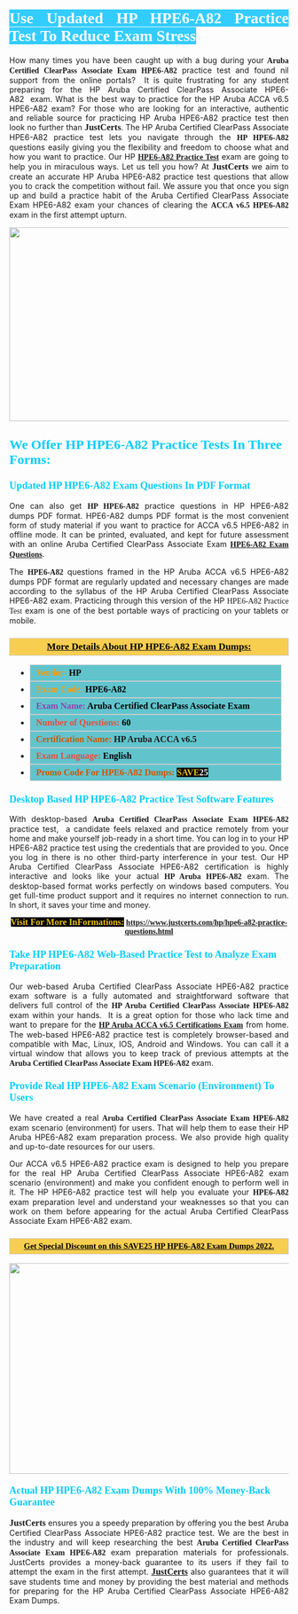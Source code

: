 <h1 style="text-align: justify;"><span style="color:#ffffff;"><span style="font-family:Georgia,serif;"><strong><span style="background-color:#33ccff;">Use Updated HP HPE6-A82 Practice Test To Reduce Exam Stress</span></strong></span></span></h1>

<p style="text-align: justify;">How many times you have been caught up with a bug during your <span style="font-family:Georgia,serif;"><strong>Aruba Certified ClearPass Associate Exam HPE6-A82</strong></span> practice test and found nil support from the online portals?  It is quite frustrating for any student preparing for the HP Aruba Certified ClearPass Associate HPE6-A82  exam. What is the best way to practice for the HP Aruba ACCA v6.5 HPE6-A82 exam? For those who are looking for an interactive, authentic and reliable source for practicing HP Aruba HPE6-A82 practice test then look no further than <span style="font-size:16px;"><span style="font-family:Georgia,serif;"><strong>JustCerts</strong></span></span>. The HP Aruba Certified ClearPass Associate HPE6-A82 practice test lets you navigate through the <span style="font-family:Georgia,serif;"><strong>HP HPE6-A82</strong></span> questions easily giving you the flexibility and freedom to choose what and how you want to practice. Our HP <span style="font-family:Georgia,serif;"><strong><a href="https://www.justcerts.com/hp/hpe6-a82-practice-questions.html">HPE6-A82 Practice Test</a></strong></span> exam are going to help you in miraculous ways. Let us tell you how? At <span style="font-family:Georgia,serif;"><span style="font-size:16px;"><strong>JustCerts</strong></span></span> we aim to create an accurate HP Aruba HPE6-A82 practice test questions that allow you to crack the competition without fail. We assure you that once you sign up and build a practice habit of the Aruba Certified ClearPass Associate Exam HPE6-A82 exam your chances of clearing the <span style="font-family:Georgia,serif;"><strong>ACCA v6.5 HPE6-A82</strong></span> exam in the first attempt upturn.</p>

<p style="text-align: center;"><a href="https://www.justcerts.com/hp/hpe6-a82-practice-questions.html"><img alt="" src="https://i.imgur.com/tWVNC2Y.jpg" style="width: 720px; height: 350px;" /></a></p>

<h2 style="margin-right:0in; margin-left:0in"><span style="color:#00ccff;"><span style="font-family:Georgia,serif;"><strong><span style="font-size:18pt">We Offer HP HPE6-A82 Practice Tests In Three Forms:</span></strong></span></span></h2>

<h3 style="margin-right:0in; margin-left:0in"><span style="color:#00ccff;"><span style="font-family:Georgia,serif;"><strong><span style="font-size:13.5pt">Updated HP HPE6-A82 Exam Questions In PDF Format</span></strong></span></span></h3>

<p style="text-align: justify;">One can also get <span style="font-family:Georgia,serif;"><strong>HP HPE6-A82</strong></span> practice questions in HP HPE6-A82 dumps PDF format. HPE6-A82 dumps PDF format is the most convenient form of study material if you want to practice for ACCA v6.5 HPE6-A82 in offline mode. It can be printed, evaluated, and kept for future assessment with an online Aruba Certified ClearPass Associate Exam <span style="font-family:Georgia,serif;"><strong><a href="https://www.justcerts.com/hp/hpe6-a82-practice-questions.html">HPE6-A82 Exam Questions</a></strong></span>.</p>

<p style="text-align: justify;">The <span style="font-family:Georgia,serif;"><strong> HPE6-A82</strong></span> questions framed in the HP Aruba ACCA v6.5 HPE6-A82 dumps PDF format are regularly updated and necessary changes are made according to the syllabus of the HP Aruba Certified ClearPass Associate HPE6-A82 exam. Practicing through this version of the HP <span style="font-family:Georgia,serif;">HPE6-A82 Practice Test</span> exam is one of the best portable ways of practicing on your tablets or mobile.</p>

<h3 style="background: #f7ce50; border: 1px solid rgb(204, 204, 204); padding: 5px 10px; text-align: center;"><span style="font-family:Georgia,serif;"><u><u><span style="color:#000000;"><span style="font-size:11pt"><span style="line-height:normal"><b><span style="font-size:13.0pt"><span cambria="">More Details About HP HPE6-A82 Exam Dumps:</span></span></b></span></span></span></u></u></span></h3>

<ul>
	<li style="margin:0cm 10pt">
	<div style="background:#61c4cd; border: 1px solid rgb(204, 204, 204); padding: 5px 10px; text-align: justify;"><span style="font-family:Georgia,serif;"><span style="font-size:11pt"><span style="line-height:normal"><b><span style="font-size:12.0pt"><span new="" roman="" times=""><span style="color:#f39c12;">Vendor:</span> <span style="color:#000000;">HP</span></span></span></b></span></span></span></div>
	</li>
	<li style="margin:0cm 10pt">
	<div style="background: #61c4cd; border: 1px solid rgb(204, 204, 204); padding: 5px 10px; text-align: justify;"><span style="font-family:Georgia,serif;"><span style="font-size:11pt"><span style="line-height:normal"><b><span style="font-size:12.0pt"><span new="" roman="" times=""><span style="color:#f39c12;">Exam Code:</span> <span style="color:#000000;">HPE6-A82</span></span></span></b></span></span></span></div>
	</li>
	<li style="margin:0cm 10pt">
	<div style="background: #61c4cd; border: 1px solid rgb(204, 204, 204); padding: 5px 10px; text-align: justify;"><span style="font-family:Georgia,serif;"><span style="font-size:11pt"><span style="line-height:normal"><b><span style="font-size:12.0pt"><span new="" roman="" times=""><span style="color:#8e44ad;">Exam Name:</span> <span style="color:#000000;">Aruba Certified ClearPass Associate Exam</span></span></span></b></span></span></span></div>
	</li>
	<li style="margin:0cm 10pt">
	<div style="background: #61c4cd; border: 1px solid rgb(204, 204, 204); padding: 5px 10px;"><span style="font-family:Georgia,serif;"><span style="font-size:11pt"><span style="line-height:normal"><b><span style="font-size:12.0pt"><span new="" roman="" times=""><span style="color:#e74c3c;">Number of Questions:</span><span style="color:#000000;"><span style="color:#f1c40f;"> </span>60</span></span></span></b></span></span></span></div>
	</li>
	<li style="margin:0cm 10pt">
	<div style="background: #61c4cd; border: 1px solid rgb(204, 204, 204); padding: 5px 10px; text-align: justify;"><span style="font-family:Georgia,serif;"><span style="font-size:11pt"><span style="line-height:normal"><b><span style="font-size:12.0pt"><span new="" roman="" times=""><span style="color:#d35400;">Certification Name:</span> HP Aruba ACCA v6.5</span></span></b></span></span></span></div>
	</li>
	<li style="margin:0cm 10pt">
	<div style="background: #61c4cd; border: 1px solid rgb(204, 204, 204); padding: 5px 10px; text-align: justify;"><span style="font-family:Georgia,serif;"><span style="font-size:11pt"><span style="line-height:normal"><b><span style="font-size:12.0pt"><span new="" roman="" times=""><span style="color:#e74c3c;">Exam Language:</span> <span style="color:#000000;">English</span></span></span></b></span></span></span></div>
	</li>
	<li style="margin:0cm 10pt">
	<div style="background: #61c4cd; border: 1px solid rgb(204, 204, 204); padding: 5px 10px;"><span style="font-family:Georgia,serif;"><span style="font-size:11pt"><span style="line-height:normal"><b><span style="font-size:12.0pt"><span new="" roman="" times=""><span style="color:#d35400;">Promo Code For HPE6-A82 Dumps:</span><span style="color:#f1c40f;"> <span style="background-color:#000000;">SAVE</span></span><span style="color:#ffffff;"><span style="background-color:#000000;">25</span></span></span></span></b></span></span></span></div>
	</li>
</ul>

<h3 style="margin-right:0in; margin-left:0in"><span style="color:#00ccff;"><span style="font-family:Georgia,serif;"><strong><span style="font-size:13.5pt">Desktop Based HP HPE6-A82 Practice Test Software Features</span></strong></span></span></h3>

<p style="text-align: justify;">With desktop-based <span style="font-family:Georgia,serif;"><strong>Aruba Certified ClearPass Associate Exam HPE6-A82</strong></span> practice test,  a candidate feels relaxed and practice remotely from your home and make yourself job-ready in a short time. You can log in to your HP HPE6-A82 practice test using the credentials that are provided to you. Once you log in there is no other third-party interference in your test. Our HP Aruba Certified ClearPass Associate HPE6-A82 certification is highly interactive and looks like your actual <span style="font-family:Georgia,serif;"><strong>HP Aruba HPE6-A82</strong></span> exam. The desktop-based format works perfectly on windows based computers. You get full-time product support and it requires no internet connection to run. In short, it saves your time and money.</p>

<p style="text-align: center;"><span style="font-family:Georgia,serif;"><strong><span style="font-size:16px;"><span style="color:#f1c40f;"><span style="background-color:#000000;">Visit For More InFormations:</span></span></span> <a href="https://www.justcerts.com/hp/hpe6-a82-practice-questions.html">https://www.justcerts.com/hp/hpe6-a82-practice-questions.html</a></strong></span></p>

<h3 style="margin-right:0in; margin-left:0in"><span style="color:#00ccff;"><span style="font-family:Georgia,serif;"><strong><span style="font-size:13.5pt">Take HP HPE6-A82 Web-Based Practice Test to Analyze Exam Preparation</span></strong></span></span></h3>

<p style="text-align: justify;">Our web-based Aruba Certified ClearPass Associate HPE6-A82 practice exam software is a fully automated and straightforward software that delivers full control of the <span style="font-family:Georgia,serif;"><strong>HP Aruba Certified ClearPass Associate HPE6-A82</strong></span> exam within your hands.  It is a great option for those who lack time and want to prepare for the <a href="https://www.justcerts.com/hp/hp-aruba-certification-exams.html"><span style="font-family:Georgia,serif;"><strong>HP Aruba ACCA v6.5 Certifications Exam</strong></span></a> from home. The web-based HPE6-A82 practice test is completely browser-based and compatible with Mac, Linux, IOS, Android and Windows. You can call it a virtual window that allows you to keep track of previous attempts at the <span style="font-family:Georgia,serif;"><strong>Aruba Certified ClearPass Associate Exam HPE6-A82</strong></span> exam.</p>

<h3 style="margin-right:0in; margin-left:0in"><span style="color:#00ccff;"><span style="font-family:Georgia,serif;"><strong><span style="font-size:13.5pt">Provide Real HP HPE6-A82 Exam Scenario (Environment) To Users</span></strong></span></span></h3>

<p style="text-align: justify;">We have created a real <span style="font-family:Georgia,serif;"><strong>Aruba Certified ClearPass Associate Exam HPE6-A82</strong></span> exam scenario (environment) for users. That will help them to ease their HP Aruba HPE6-A82 exam preparation process. We also provide high quality and up-to-date resources for our users.</p>

<p style="text-align: justify;">Our ACCA v6.5 HPE6-A82 practice exam is designed to help you prepare for the real HP Aruba Certified ClearPass Associate HPE6-A82 exam scenario (environment) and make you confident enough to perform well in it. The HP HPE6-A82 practice test will help you evaluate your <span style="font-family:Georgia,serif;"><strong> HPE6-A82</strong></span> exam preparation level and understand your weaknesses so that you can work on them before appearing for the actual Aruba Certified ClearPass Associate Exam HPE6-A82 exam.</p>

<h3 style="background: rgb(247, 206, 80); border: 1px solid rgb(204, 204, 204); padding: 5px 10px; text-align: center;"><span style="font-family:Georgia,serif;"><u><span style="color:#000000;"><span style="font-size:11pt;"><span style="line-height:normal;"><b><span cambria="">Get Special Discount on this SAVE25 HP HPE6-A82 Exam Dumps 2022.</span></b></span></span></span></u></span></h3>

<p style="text-align: center;"><a href="https://www.justcerts.com/hp/hpe6-a82-practice-questions.html"><img alt="" src="https://i.imgur.com/4WupoFA.jpg" style="width: 720px; height: 380px;" /></a></p>

<h4 style="margin-right: 0in; margin-left: 0in;"><span style="color:#00ccff;"><span style="font-family:Georgia,serif;"><strong><span style="font-size:13.5pt">Actual HP HPE6-A82 Exam Dumps With 100% Money-Back Guarantee</span></strong></span></span></h4>

<p style="text-align: justify;"><span style="font-size:16px;"><span style="font-family:Georgia,serif;"><strong>JustCerts</strong></span></span> ensures you a speedy preparation by offering you the best Aruba Certified ClearPass Associate HPE6-A82 practice test. We are the best in the industry and will keep researching the best <span style="font-family:Georgia,serif;"><strong>Aruba Certified ClearPass Associate Exam HPE6-A82</strong></span> exam preparation materials for professionals. JustCerts provides a money-back guarantee to its users if they fail to attempt the exam in the first attempt. <a href="https://www.justcerts.com/"><span style="font-size:16px;"><span style="font-family:Georgia,serif;"><strong>JustCerts</strong></span></span></a> also guarantees that it will save students time and money by providing the best material and methods for preparing for the HP Aruba Certified ClearPass Associate HPE6-A82 Exam Dumps.</p>
